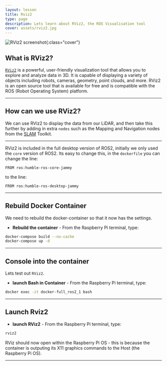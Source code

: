 ```yaml
---
layout: lesson
title: Rviz2
type: page
description: Lets learn about RViz2, the ROS Visualisation tool
cover: assets/rviz2.jpg
---
```


![RViz2 screenshot]({{page.cover}}){:class="cover"}

## What is RViz2?

[`RViz2`](/resources/glossary#rviz2) is a powerful, user-friendly visualization tool that allows you to explore and analyze data in 3D. It is capable of displaying a variety of objects including robots, cameras, geometry, point clouds, and more. RViz2 is an open source tool that is available for free and is compatible with the ROS (Robot Operating System) platform.

---

## How can we use RViz2?

We can use RViz2 to display the data from our LiDAR, and then take this further by adding in extra `nodes` such as the Mapping and Navigation nodes from the [SLAM](/resources/glossary#SLAM) Toolkit.

---

RViz2 is included in the full desktop version of ROS2, initially we only used the `core` version of ROS2. Its easy to change this, in the `dockerfile` you can change the line:

```docker
FROM ros:humble-ros-core-jammy
```

to the line:

```docker
FROM ros:humble-ros-desktop-jammy
```

---

## Rebuild Docker Container

We need to rebuild the docker-container so that it now has the settings.

* **Rebuild the container** - From the Raspberry Pi terminal, type:

```bash
docker-compose build --no-cache
docker-compose up -d
```

---

## Console into the container

Lets test out `RViz2`.

* **launch Bash in Container** - From the Raspberry Pi terminal, type:

```Bash
docker exec -it docker-full_ros2_1 bash
```

---

## Launch Rviz2

* **launch RViz2** - From the Raspberry Pi terminal, type:

```Bash
rviz2
```

RViz should now open within the Raspberry Pi OS - this is because the container is outputing its X11 graphics commands to the Host (the Raspberry Pi OS).

---
